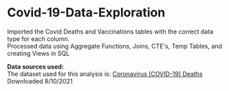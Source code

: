 # Covid-19-Data-Exploration
Imported the Covid Deaths and Vaccinations tables with the correct data type for each column. <br>
Processed data using Aggregate Functions, Joins, CTE's, Temp Tables, and creating Views in SQL

<b>Data sources used:</b><br>
The dataset used for this analysis is: <a href="https://ourworldindata.org/covid-deaths">Coronavirus (COVID-19) Deaths</a><br>
Downloaded 8/10/2021
